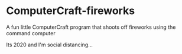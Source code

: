 # ComputerCraft-fireworks
A fun little ComputerCraft program that shoots off fireworks using the command computer

Its 2020 and I'm social distancing...
